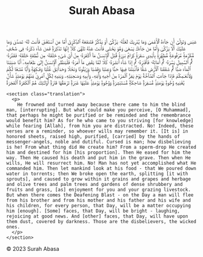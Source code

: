 <!DOCTYPE html>
<html lang="en">
<head>
  <meta charset="UTF-8">
  <meta name="viewport" content="width=device-width, initial-scale=1.0">
  <title>Surah Abasa</title>
  <link rel="stylesheet" href="style.css">
</head>
<body>
  <header>
    <h1>Surah Abasa</h1>
  </header>

  <main>
    <section class="arabic-text">
      <p>
        عَبَسَ وَتَوَلَّىٰٓ أَن جَآءَهُ ٱلْأَعْمَىٰ وَمَا يُدْرِيكَ لَعَلَّهُۥ يَزَّكَّىٰٓ أَوْ يَذَّكَّرُ فَتَنفَعَهُ ٱلذِّكْرَىٰٓ أَمَّا مَنِ ٱسْتَغْنَىٰ فَأَنتَ لَهُۥ تَصَدَّىٰ وَمَا عَلَيْكَ أَلَّا يَزَّكَّىٰ وَأَمَّا مَن جَآءَكَ يَسْعَىٰ وَهُوَ يَخْشَىٰ فَأَنتَ عَنْهُ تَلَهَّىٰ كَلَّآ إِنَّهَا تَذْكِرَةٌۭ فَمَن شَآءَ ذَكَرَهُۥ فِى صُحُفٍۢ مُّكَرَّمَةٍۢ مَّرْفُوعَةٍۢ مُّطَهَّرَةٍۢ بِأَيْدِى سَفَرَةٍۢ كِرَامٍۢ بَرَرَةٍۢ قُتِلَ ٱلْإِنسَـٰنُ مَآ أَكْفَرَهُۥ مِنْ أَىِّ شَىْءٍ خَلَقَهُۥ مِن نُّطْفَةٍ خَلَقَهُۥ فَقَدَّرَهُۥ ثُمَّ ٱلسَّبِيلَ يَسَّرَهُۥ ثُمَّ أَمَاتَهُۥ فَأَقْبَرَهُۥ ثُمَّ إِذَا شَآءَ أَنشَرَهُۥ كَلَّا لَمَّا يَقْضِ مَآ أَمَرَهُۥ فَلْيَنظُرِ ٱلْإِنسَـٰنُ إِلَىٰ طَعَامِهِۦٓ أَنَّا صَبَبْنَا ٱلْمَآءَ صَبًّا ثُمَّ شَقَقْنَا ٱلْأَرْضَ شَقًّا فَأَنۢبَتْنَا فِيهَا حَبًّا وَعِنَبًا وَقَضْبًا وَزَيْتُونًا وَنَخْلًا وَحَدَآئِقَ غُلْبًا وَفَـٰكِهَةًۭ وَأَبًّا مَّتَـٰعًا لَّكُمْ وَلِأَنْعَـٰمِكُمْ فَإِذَا جَآءَتِ ٱلصَّآخَّةُ يَوْمَ يَفِرُّ ٱلْمَرْءُ مِنْ أَخِيهِ وَأُمِّهِۦ وَأَبِيهِ وَصَـٰحِبَتِهِۦ وَبَنِيهِ لِكُلِّ ٱمْرِئٍۢ مِّنْهُمْ يَوْمَئِذٍۢ شَأْنٌۭ يُغْنِيهِ وُجُوهٌۭ يَوْمَئِذٍۢ مُّسْفِرَةٌۭ ضَاحِكَةٌۭ مُّسْتَبْشِرَةٌۭ وَوُجُوهٌۭ يَوْمَئِذٍۢ عَلَيْهَا غَبَرَةٌۭ تَرْهَقُهَا قَتَرَةٌۭ أُو۟لَـٰٓئِكَ هُمُ ٱلْكَفَرَةُ ٱلْفَجَرَةُ
      </p>
    </section>

    <section class="translation">
      <p>
        He frowned and turned away because there came to him the blind man, [interrupting]. But what could make you perceive, [O Muhammad], that perhaps he might be purified or be reminded and the remembrance would benefit him? As for he who came to you striving [for knowledge] while fearing [Allah], from him you are distracted. No! Indeed, these verses are a reminder, so whoever wills may remember it. [It is] in honored sheets, raised high, purified, [carried] by the hands of messenger-angels, noble and dutiful. Cursed is man; how disbelieving is he! From what thing did He create him? From a sperm-drop He created him and destined for him [his proportion]. Then He eased for him the way. Then He caused his death and put him in the grave. Then when He wills, He will resurrect him. No! Man has not yet accomplished what He commanded him. Then let mankind look at his food - that We poured down water in torrents; then We broke open the earth, splitting [it with sprouts], and caused to grow within it grains and grapes and herbage and olive trees and palm trees and gardens of dense shrubbery and fruits and grass, [as] enjoyment for you and your grazing livestock. But when there comes the Deafening Blast - on the Day a man will flee from his brother and from his mother and his father and his wife and his children, for every person, that Day, will be a matter occupying him [enough]. [Some] faces, that Day, will be bright - laughing, rejoicing at good news. And [other] faces, that Day, will have upon them dust, covered by darkness. Those are the disbelievers, the wicked ones.
      </p>
    </section>
  </main>

  <footer>
    <p>&copy; 2023 Surah Abasa</p>
  </footer>
</body>
</html>
